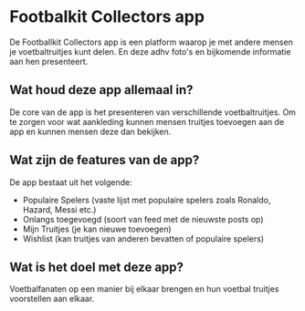 <h1>Footbalkit Collectors app</h1>
<p>De Footballkit Collectors app is een platform waarop je met andere mensen je voetbaltruitjes kunt delen. En deze adhv foto's en bijkomende informatie aan hen presenteert.</p>
<h2>Wat houd deze app allemaal in?</h2>
<p>De core van de app is het presenteren van verschillende voetbaltruitjes. Om te zorgen voor wat aankleding kunnen mensen truitjes toevoegen aan de app en kunnen mensen deze dan bekijken.</p>
<h2>Wat zijn de features van de app?</h2>
<p>De app bestaat uit het volgende:</p>
<ul>
	<li>Populaire Spelers (vaste lijst met populaire spelers zoals Ronaldo, Hazard, Messi etc.)</li>
	<li>Onlangs toegevoegd (soort van feed met de nieuwste posts op)</li>
    <li>Mijn Truitjes (je kan nieuwe toevoegen)</li>
    <li>Wishlist (kan truitjes van anderen bevatten of populaire spelers)</li>
</ul>
<h2>Wat is het doel met deze app?</h2>
<p>Voetbalfanaten op een manier bij elkaar brengen en hun voetbal truitjes voorstellen aan elkaar.</p>
